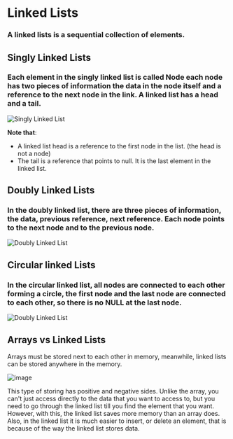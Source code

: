 # Linked Lists

###  A linked lists is a sequential collection of elements.

## Singly Linked Lists


### Each element in the singly linked list is called Node each node has two pieces of information the data in the node itself and a reference to the next node in the link. A linked list has a head and a tail.

![Singly Linked List](https://media.geeksforgeeks.org/wp-content/cdn-uploads/20200922124319/Singly-Linked-List1.png)


**Note that**: 
* A linked list head is a reference to the first node in the list. (the head is not a node)
* The tail is a reference that points to null. It is the last element in the linked list.


## Doubly Linked Lists

### In the doubly linked list, there are three pieces of information, the data, previous reference, next reference. Each node points to the next node and to the previous node.

![Doubly Linked List](https://www.alphacodingskills.com/imgfiles/doubly-linked-list.PNG)

## Circular linked Lists

### In the circular linked list, all nodes are connected to each other forming a circle, the first node and the last node are connected to each other, so there is no NULL at the last node.

![Doubly Linked List](https://camo.githubusercontent.com/ae6ba50b0ad6af9f2ff90d07aab3ef24b31297be6ee5fef52020d9af6e6b2c60/68747470733a2f2f7374617469632e6a61766174706f696e742e636f6d2f64732f696d616765732f63697263756c61722d73696e676c792d6c696e6b65642d6c6973742e706e67)


## Arrays vs Linked Lists

Arrays must be stored next to each other in memory, meanwhile, linked lists can be stored anywhere in the memory.

![image](https://user-images.githubusercontent.com/108061232/188967114-72e08d0b-da2c-4fa1-8a1c-492da6e32e48.png)

This type of storing has positive and negative sides. Unlike the array, you can't just access directly to the data that you want to access to, but you need to go through the linked list till you find the element that you want. However, with this, the linked list saves more memory than an array does. Also, in the linked list it is much easier to insert, or delete an element, that is because of the way the linked list stores data.

